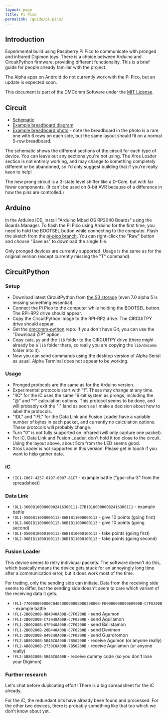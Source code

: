 ```yaml
---
layout: page
title: Pi Pico
permalink: /guide/pi-pico/
---
```


## Introduction

Experimental build using Raspberry Pi Pico to communicate with pronged and infrared Digimon toys. There is a choice between Arduino and CircuitPython firmware, providing different functionality. This is a brief guide for people already familiar with the project.

The Alpha apps on Android do not currently work with the Pi Pico, but an update is expected soon.

This document is part of the DMComm Software under the [MIT License](https://github.com/dmcomm/dmcomm-python/blob/main/LICENSE.txt). 

## Circuit

* [Schematic](/images/pi_pico_schematic.pdf)
* [Example breadboard diagram](/images/pi_pico_breadboard.png)
* [Example breadboard photo](/images/pi_pico_breadboard.jpg) - note the breadboard in the photo is a rare one with 6 rows on each side, but the same layout should fit on a normal 5-row breadboard.

The schematic shows the different sections of the circuit for each type of device. You can leave out any sections you're not using. The Xros Loader section is not entirely working, and may change to something completely different or be abandoned, so I'd only suggest building that if you're really keen to help!

The new prong circuit is a 3-state level shifter like a D-Com, but with far fewer components. (It can't be used on 8-bit AVR because of a difference in how the pins are controlled.)

## Arduino

In the Arduino IDE, install "Arduino Mbed OS RP2040 Boards" using the Boards Manager. To flash the Pi Pico using Arduino for the first time, you need to hold the BOOTSEL button while connecting to the computer. Flash the sketch from the [pi-pico branch](https://github.com/dmcomm/dmcomm-project/blob/pi-pico/dmcomm/dmcomm.ino). You can right-click the "Raw" button and choose "Save as" to download the single file.

Only pronged devices are currently supported. Usage is the same as for the original version (except currently missing the "T" command).

## CircuitPython

### Setup

* Download latest CircuitPython from [the S3 storage](https://adafruit-circuit-python.s3.amazonaws.com/index.html?prefix=bin/raspberry_pi_pico/) (even 7.0 alpha 5 is missing something essential).
* Connect the Pi Pico to the computer while holding the BOOTSEL button. The RPI-RP2 drive should appear.
* Copy the CircuitPython image to the RPI-RP2 drive. The CIRCUITPY drive should appear.
* Get the [dmcomm-python](https://github.com/dmcomm/dmcomm-python) repo. If you don't have Git, you can use the "Download ZIP" option.
* Copy `code.py` and the `lib` folder to the CIRCUITPY drive (there might already be a `lib` folder there, so really you are copying the `lib/dmcomm` folder into it).
* Now you can send commands using the desktop version of Alpha Serial as usual. Alpha Terminal does not appear to be working.

### Usage

* Pronged protocols are the same as for the Arduino version.
* Experimental protocols start with "!". These may change at any time.
* "!IC" for the iC uses the same 16-bit system as prongs, including the "@" and "^" calculation options. This protocol seems to be done, and will probably exit the "!" land as soon as I make a decision about how to label the protocols.
* "!DL" and "!FL" for the Data Link and Fusion Loader have a variable number of bytes in each packet, and currently no calculation options. These protocols will probably change.
* Turn "0" is not fully supported on infrared (will only capture one packet).
* For iC, Data Link and Fusion Loader, don't hold it too close to the circuit. Using the layout above, about 5cm from the LED seems good.
* Xros Loader is not supported in this version. Please get in touch if you want to help gather data.

### iC

* `!IC1-C067-4257-0197-0007-81C7` - example battle ("gao-chu-3" from the spreadsheet)

### Data Link

* `!DL1-3600B1000800002416300111-E7B1B1000800002416300111` - example battle
* `!DL1-D500B11000000113-86B1B11000000113` - give 10 points (going first)
* `!DL2-86B1B11000000113-86B1B11000000113` - give 10 points (going second)
* `!DL1-D500B10000100113-86B1B10000100113` - take points (going first)
* `!DL2-96B1B11000100113-96B1B11000100113` - take points (going second)

### Fusion Loader

This device seems to retry individual packets. The software doesn't do this, which basically means the device gets stuck for an annoyingly long time after a communication error, but it does work most of the time.

For trading, only the sending side can initiate. Data from the receiving side seems to differ, but the sending side doesn't seem to care which variant of the receiving data it gets.

* `!FL1-770000000000C04040000000808020880B-FB000000000060900B-C7F0200B` - example battle
* `!FL1-2B00200B-9B4040A00B-C7F0200B` - send Agumon
* `!FL1-2B00200B-C73040A00B-C7F0200B` - send Aquilamon
* `!FL1-2B00200B-67F040A00B-C7F0200B` - send Ballistamon
* `!FL1-2B00200B-20B440A00B-C7F0200B` - send Devimon
* `!FL1-2B00200B-049240A00B-C7F0200B` - send Guardromon
* `!FL2-AB80200B-5B40C0A00B-7B50200B` - receive Agumon (or anyone really)
* `!FL2-AB80200B-2730C0A00B-7B50200B` - receive Aquilamon (or anyone really)
* `!FL2-AB80200B-5B40C0A00B` - receive dummy code (so you don't lose your Digimon)

### Further research

Let's chat before duplicating effort! There is a big spreadsheet for the iC already.

For the iC, the redundant bits have already been found and processed. For the other two devices, there is probably something like that too which we don't know about yet.
